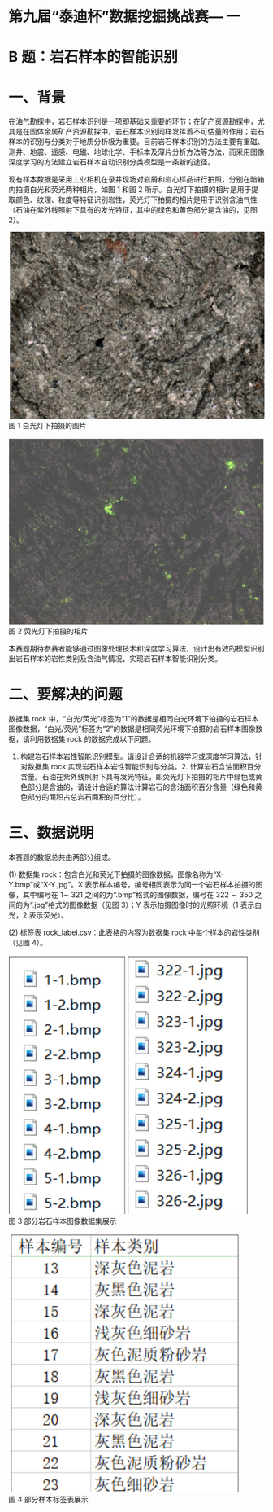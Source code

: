 # 第九届“泰迪杯”数据挖掘挑战赛— 一  

# B 题：岩石样本的智能识别  

# 一、背景  

在油气勘探中，岩石样本识别是一项即基础又重要的环节；在矿产资源勘探中，尤其是在固体金属矿产资源勘探中，岩石样本识别同样发挥着不可估量的作用；岩石样本的识别与分类对于地质分析极为重要。目前岩石样本识别的方法主要有重磁、测井、地震、遥感、电磁、地球化学、手标本及薄片分析方法等方法，而采用图像深度学习的方法建立岩石样本自动识别分类模型是一条新的途径。  

现有样本数据是采用工业相机在录井现场对岩屑和岩心样品进行拍照，分别在暗箱内拍摄白光和荧光两种相片，如图 1 和图 2 所示。白光灯下拍摄的相片是用于提取颜色、纹理、粒度等特征识别岩性，荧光灯下拍摄的相片是用于识别含油气性（石油在紫外线照射下具有的发光特征，其中的绿色和黄色部分是含油的，见图 2）。  

![](./data/附件2/image/753b0ba231b038034af694a005a791232962ece41b8c34d67e31606a001f7bca.jpg)  
图 1 白光灯下拍摄的图片  

![](./data/附件2/image/c2924e05524b89e39037d47a0ca2fa54da1fe159417e07e5f08008bb07875386.jpg)  
图 2 荧光灯下拍摄的相片  

本赛题期待参赛者能够通过图像处理技术和深度学习算法，设计出有效的模型识别出岩石样本的岩性类别及含油气情况，实现岩石样本智能识别分类。  

# 二、要解决的问题  

数据集 rock 中，“白光/荧光”标签为“1”的数据是相同白光环境下拍摄的岩石样本图像数据，“白光/荧光”标签为“2”的数据是相同荧光环境下拍摄的岩石样本图像数据，请利用数据集 rock 的数据完成以下问题。  

1. 构建岩石样本岩性智能识别模型。请设计合适的机器学习或深度学习算法，针对数据集 rock 实现岩石样本岩性智能识别与分类。2. 计算岩石含油面积百分含量。石油在紫外线照射下具有发光特征，即荧光灯下拍摄的相片中绿色或黄色部分是含油的，请设计合适的算法计算岩石的含油面积百分含量（绿色和黄色部分的面积占总岩石面积的百分比）。  

# 三、数据说明  

本赛题的数据总共由两部分组成。  

(1) 数据集 rock：包含白光和荧光下拍摄的图像数据，图像名称为“X-Y.bmp”或“X-Y.jpg”。X 表示样本编号，编号相同表示为同一个岩石样本拍摄的图像，其中编号在 $1\sim$ 321 之间的为“.bmp”格式的图像数据，编号在 $322\sim350$ 之间的为“.jpg”格式的图像数据（见图 3）；Y 表示拍摄图像时的光照环境（1 表示白光，2 表示荧光）。  

(2) 标签表 rock_label.csv：此表格的内容为数据集 rock 中每个样本的岩性类别（见图 4）。  

![](./data/附件2/image/f8a20ea96e634e84c0426de327f0fc0a126580ee8e2f1344b4eae01309005535.jpg)  
图 3 部分岩石样本图像数据集展示  

![](./data/附件2/image/b14b8b3e39923f0983be267691eff5629f09e4bc7b975c52ae893e10c3bfc0d8.jpg)  
图 4 部分样本标签表展示  